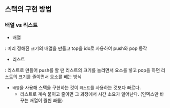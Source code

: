 ## 스택의 구현 방법

### 배열 vs 리스트

- 배열

: 미리 정해진 크기의 배열을 만들고 top을 idx로 사용하여 push와 pop 동작

- 리스트

: 리스트로 만들어 push를 할 땐 리스트의 크기를 늘리면서 요소를 넣고 pop을 하면 리스트의 크기를 줄이면서 요소를 빼는 방식



- `배열`을 사용해 스택을 구현하는 것이 `리스트`를 사용하는 것보다 빠르다.
  - 리스트로 계속 붙이고 줄이면 그 과정에서 시간 소요가 일어난다. (인덱스만 바꾸는 배열이 훨씬 빠름)
